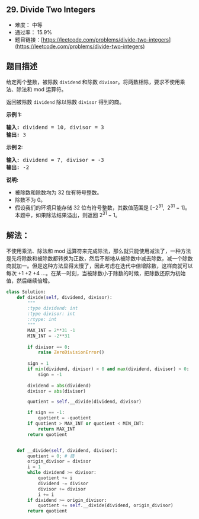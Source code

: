 ## 29. Divide Two Integers

- 难度： 中等
- 通过率： 15.9%
- 题目链接：[https://leetcode.com/problems/divide-two-integers](https://leetcode.com/problems/divide-two-integers)


## 题目描述

<p>给定两个整数，被除数&nbsp;<code>dividend</code>&nbsp;和除数&nbsp;<code>divisor</code>。将两数相除，要求不使用乘法、除法和 mod 运算符。</p>

<p>返回被除数&nbsp;<code>dividend</code>&nbsp;除以除数&nbsp;<code>divisor</code>&nbsp;得到的商。</p>

<p><strong>示例&nbsp;1:</strong></p>

<pre><strong>输入:</strong> dividend = 10, divisor = 3
<strong>输出:</strong> 3</pre>

<p><strong>示例&nbsp;2:</strong></p>

<pre><strong>输入:</strong> dividend = 7, divisor = -3
<strong>输出:</strong> -2</pre>

<p><strong>说明:</strong></p>

<ul>
	<li>被除数和除数均为 32 位有符号整数。</li>
	<li>除数不为&nbsp;0。</li>
	<li>假设我们的环境只能存储 32 位有符号整数，其数值范围是 [&minus;2<sup>31</sup>,&nbsp; 2<sup>31&nbsp;</sup>&minus; 1]。本题中，如果除法结果溢出，则返回 2<sup>31&nbsp;</sup>&minus; 1。</li>
</ul>


## 解法：

不使用乘法、除法和 mod 运算符来完成除法，那么就只能使用减法了，一种方法是先将除数和被除数都转换为正数，然后不断地从被除数中减去除数，减一个除数商就加一。但是这种方法显得太慢了，因此考虑在迭代中倍增除数，这样商就可以每次 +1 +2 +4 ...。在某一时刻，当被除数小于除数的时候，把除数还原为初始值，然后继续倍增。

```python
class Solution:
    def divide(self, dividend, divisor):
        """
        :type dividend: int
        :type divisor: int
        :rtype: int
        """
        MAX_INT = 2**31 -1
        MIN_INT = -2**31
        
        if divisor == 0:
            raise ZeroDivisionError()
        
        sign = 1
        if min(dividend, divisor) < 0 and max(dividend, divisor) > 0:
            sign = -1
        
        dividend = abs(dividend)
        divisor = abs(divisor)

        quotient = self.__divide(dividend, divisor)

        if sign == -1:
            quotient = -quotient
        if quotient > MAX_INT or quotient < MIN_INT:
            return MAX_INT
        return quotient


    def __divide(self, dividend, divisor):
        quotient = 0; # 商    
        origin_divisor = divisor
        i = 1
        while dividend >= divisor:
            quotient += i
            dividend -= divisor
            divisor += divisor
            i += i
        if dividend >= origin_divisor:
            quotient += self.__divide(dividend, origin_divisor)
        return quotient
```